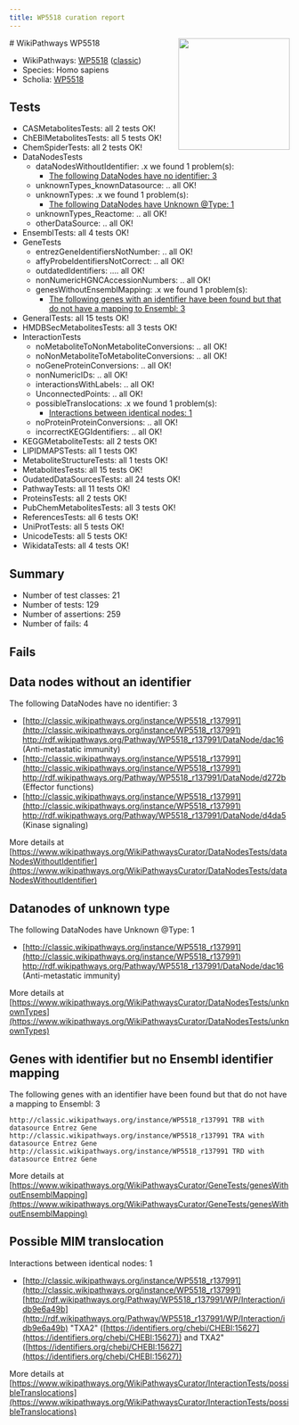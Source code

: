 ```yaml
---
title: WP5518 curation report
---
```


<img style="float: right; width: 200px" src="https://upload.wikimedia.org/wikipedia/commons/thumb/8/83/Wplogo_with_text_500.png/640px-Wplogo_with_text_500.png" />
# WikiPathways WP5518

* WikiPathways: [WP5518](https://wikipathways.org/pathways/WP5518) ([classic](https://classic.wikipathways.org/instance/WP5518))
* Species: Homo sapiens
* Scholia: [WP5518](https://scholia.toolforge.org/wikipathways/WP5518)
## Tests
* CASMetabolitesTests: all 2 tests OK!
* ChEBIMetabolitesTests: all 5 tests OK!
* ChemSpiderTests: all 2 tests OK!
* DataNodesTests
    * dataNodesWithoutIdentifier: .x we found 1 problem(s):
        * [The following DataNodes have no identifier: 3](#d2d32fa2)
    * unknownTypes_knownDatasource: .. all OK!
    * unknownTypes: .x we found 1 problem(s):
        * [The following DataNodes have Unknown @Type: 1](#839973df)
    * unknownTypes_Reactome: .. all OK!
    * otherDataSource: .. all OK!
* EnsemblTests: all 4 tests OK!
* GeneTests
    * entrezGeneIdentifiersNotNumber: .. all OK!
    * affyProbeIdentifiersNotCorrect: .. all OK!
    * outdatedIdentifiers: .... all OK!
    * nonNumericHGNCAccessionNumbers: .. all OK!
    * genesWithoutEnsemblMapping: .x we found 1 problem(s):
        * [The following genes with an identifier have been found but that do not have a mapping to Ensembl: 3](#40286d85)
* GeneralTests: all 15 tests OK!
* HMDBSecMetabolitesTests: all 3 tests OK!
* InteractionTests
    * noMetaboliteToNonMetaboliteConversions: .. all OK!
    * noNonMetaboliteToMetaboliteConversions: .. all OK!
    * noGeneProteinConversions: .. all OK!
    * nonNumericIDs: .. all OK!
    * interactionsWithLabels: .. all OK!
    * UnconnectedPoints: .. all OK!
    * possibleTranslocations: .x we found 1 problem(s):
        * [Interactions between identical nodes: 1](#1c118206)
    * noProteinProteinConversions: .. all OK!
    * incorrectKEGGIdentifiers: .. all OK!
* KEGGMetaboliteTests: all 2 tests OK!
* LIPIDMAPSTests: all 1 tests OK!
* MetaboliteStructureTests: all 1 tests OK!
* MetabolitesTests: all 15 tests OK!
* OudatedDataSourcesTests: all 24 tests OK!
* PathwayTests: all 11 tests OK!
* ProteinsTests: all 2 tests OK!
* PubChemMetabolitesTests: all 3 tests OK!
* ReferencesTests: all 6 tests OK!
* UniProtTests: all 5 tests OK!
* UnicodeTests: all 5 tests OK!
* WikidataTests: all 4 tests OK!


## Summary

* Number of test classes: 21
* Number of tests: 129
* Number of assertions: 259
* Number of fails: 4

## Fails

<a name="d2d32fa2" />

## Data nodes without an identifier

The following DataNodes have no identifier: 3

* [http://classic.wikipathways.org/instance/WP5518_r137991](http://classic.wikipathways.org/instance/WP5518_r137991) http://rdf.wikipathways.org/Pathway/WP5518_r137991/DataNode/dac16 (Anti-metastatic 
immunity)
* [http://classic.wikipathways.org/instance/WP5518_r137991](http://classic.wikipathways.org/instance/WP5518_r137991) http://rdf.wikipathways.org/Pathway/WP5518_r137991/DataNode/d272b (Effector functions)
* [http://classic.wikipathways.org/instance/WP5518_r137991](http://classic.wikipathways.org/instance/WP5518_r137991) http://rdf.wikipathways.org/Pathway/WP5518_r137991/DataNode/d4da5 (Kinase signaling)


More details at [https://www.wikipathways.org/WikiPathwaysCurator/DataNodesTests/dataNodesWithoutIdentifier](https://www.wikipathways.org/WikiPathwaysCurator/DataNodesTests/dataNodesWithoutIdentifier)

<a name="839973df" />

## Datanodes of unknown type

The following DataNodes have Unknown @Type: 1

* [http://classic.wikipathways.org/instance/WP5518_r137991](http://classic.wikipathways.org/instance/WP5518_r137991) http://rdf.wikipathways.org/Pathway/WP5518_r137991/DataNode/dac16 (Anti-metastatic 
immunity)


More details at [https://www.wikipathways.org/WikiPathwaysCurator/DataNodesTests/unknownTypes](https://www.wikipathways.org/WikiPathwaysCurator/DataNodesTests/unknownTypes)

<a name="40286d85" />

## Genes with identifier but no Ensembl identifier mapping

The following genes with an identifier have been found but that do not have a mapping to Ensembl: 3
```
http://classic.wikipathways.org/instance/WP5518_r137991 TRB with datasource Entrez Gene
http://classic.wikipathways.org/instance/WP5518_r137991 TRA with datasource Entrez Gene
http://classic.wikipathways.org/instance/WP5518_r137991 TRD with datasource Entrez Gene
```

More details at [https://www.wikipathways.org/WikiPathwaysCurator/GeneTests/genesWithoutEnsemblMapping](https://www.wikipathways.org/WikiPathwaysCurator/GeneTests/genesWithoutEnsemblMapping)

<a name="1c118206" />

## Possible MIM translocation

Interactions between identical nodes: 1

* [http://classic.wikipathways.org/instance/WP5518_r137991](http://classic.wikipathways.org/instance/WP5518_r137991) [http://rdf.wikipathways.org/Pathway/WP5518_r137991/WP/Interaction/idb9e6a49b](http://rdf.wikipathways.org/Pathway/WP5518_r137991/WP/Interaction/idb9e6a49b) "TXA2" ([https://identifiers.org/chebi/CHEBI:15627](https://identifiers.org/chebi/CHEBI:15627)) and 
TXA2" ([https://identifiers.org/chebi/CHEBI:15627](https://identifiers.org/chebi/CHEBI:15627))


More details at [https://www.wikipathways.org/WikiPathwaysCurator/InteractionTests/possibleTranslocations](https://www.wikipathways.org/WikiPathwaysCurator/InteractionTests/possibleTranslocations)

